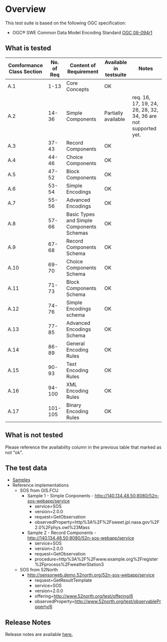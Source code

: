 # Overview
This test suite is based on the following OGC specification:
  * OGC® SWE Common Data Model Encoding Standard [OGC 08-094r1](http://portal.opengeospatial.org/files/?artifact_id=41157)
  
## What is tested 
Comformance Class Section | No. of Req | Content of Requirement | Available in testsuite | Notes
|---|---|---|---|---|
A.1 | 1-13 | Core Concepts | OK | 
A.2 | 14-36 | Simple Components | Partially available | req. 16, 17, 19, 24, 26, 28, 32, 34, 36 are not supported yet.
A.3 | 37-43 | Record Components | OK |  
A.4 | 44-46 | Choice Components | OK | 
A.5 | 47-52 | Block Components | OK | 
A.6 | 53-54 | Simple Encodings | OK | 
A.7 | 55-56 | Advanced Encodings | OK | 
A.8 | 57-66 | Basic Types and Simple Components Schemas | OK |
A.9 | 67-68 | Record Components Schema | OK |
A.10 | 69-70 | Choice Components Schema | OK |
A.11 | 71-73 | Block Components Schema | OK |
A.12 | 74-76 | Simple Encodings schema | OK |
A.13 | 77-85 | Advanced Encodings Schema| OK |
A.14 | 86-89 | General Encoding Rules | OK |
A.15 | 90-93 | Text Encoding Rules | OK |
A.16 | 94-100 | XML Encoding Rules | OK |
A.17 | 101-105 | Binary Encoding Rules | OK |
 
## What is not tested 
Please reference the availability column in the previous table that marked as not "ok".
 
## The test data 
* [Samples](https://github.com/opengeospatial/ets-swecommon20/tree/master/src/test/resources/examples) 
* Reference implementations
  * SOS from GIS.FCU
    * Sample 1 - Simple Conponents - http://140.134.48.50:8080/52n-sos-webapp/service        
        * service=SOS
        * version=2.0.0
        * request=GetObservation
        * observedProperty=http%3A%2F%2Fsweet.jpl.nasa.gov%2F2.0%2Fphys.owl%23Mass
    * Sample 2 - Record Components - http://140.134.48.50:8080/52n-sos-webapp/service
        * service=SOS
        * version=2.0.0
        * request=GetObservation
        * procedure=http%3A%2F%2Fwww.example.org%2Fregister%2Fprocess%2FweatherStation3
  * SOS from 52North
    * http://sensorweb.demo.52north.org/52n-sos-webapp/service    
      * request=GetResultTemplate
      * service=SOS
      * version=2.0.0
      * offering=http://www.52north.org/test/offering/6
      * observedProperty=http://www.52north.org/test/observableProperty/6
 ## Release Notes  
Release notes are available [here.](relnotes.html) 
